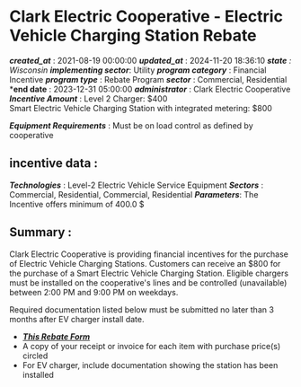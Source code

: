 # Clark Electric Cooperative - Electric Vehicle Charging Station Rebate 
 ***created_at*** : 2021-08-19 00:00:00 
 ***updated_at*** : 2024-11-20 18:36:10 
 ***state** : Wisconsin 
 **implementing sector***: Utility 
 ***program category*** : Financial Incentive 
 ***program type*** : Rebate Program 
 ***sector*** : Commercial, Residential 
 ***end date** : 2023-12-31 05:00:00 
 ***administrator*** : Clark Electric Cooperative 
 ***Incentive Amount*** : Level 2 Charger: $400  
Smart Electric Vehicle Charging Station with integrated metering: $800

 
 ***Equipment Requirements*** : Must be on load control as defined by cooperative

 
 ## incentive data : 
 ***Technologies*** : Level-2 Electric Vehicle Service Equipment 
 ***Sectors*** : Commercial, Residential, Commercial, Residential 
 ***Parameters***: The Incentive offers minimum of 400.0 $ 
 
 ## Summary : 
 Clark Electric Cooperative is providing financial incentives for the purchase
of Electric Vehicle Charging Stations. Customers can receive an $800 for the
purchase of a Smart Electric Vehicle Charging Station. Eligible chargers must
be installed on the cooperative's lines and be controlled (unavailable)
between 2:00 PM and 9:00 PM on weekdays.

Required documentation listed below must be submitted no later than 3 months
after EV charger install date.

  * _**[This Rebate Form](https://cecoop.com/sites/default/files/Clark%20Electric/Rebates/2024%20Incentive%20Form%20--%20EV%20Chargers.pdf)**_
  * A copy of your receipt or invoice for each item with purchase price(s) circled
  * For EV charger, include documentation showing the station has been installed  

 
 